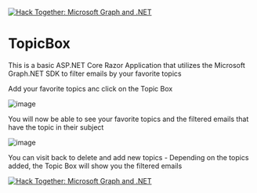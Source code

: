 [![Hack Together: Microsoft Graph and .NET](https://img.shields.io/badge/Microsoft%20-Hack--Together-orange?style=for-the-badge&logo=microsoft)](https://github.com/microsoft/hack-together)

# TopicBox
This is a basic ASP.NET Core Razor Application that utilizes the Microsoft Graph.NET SDK to filter emails by your favorite topics

Add your favorite topics anc click on the Topic Box

![image](https://user-images.githubusercontent.com/40687015/223748949-4dad6f22-e310-4aab-86d1-a68b2a3e56ee.png)

You will now be able to see your favorite topics and the filtered emails that have the topic in their subject

![image](https://user-images.githubusercontent.com/40687015/223749047-44636ec4-bcab-4b58-a84c-30fa70536430.png)

You can visit back to delete and add new topics - Depending on the topics added, the Topic Box will show you the filtered emails

[![Hack Together: Microsoft Graph and .NET](https://img.shields.io/badge/Microsoft%20-Hack--Together-orange?style=for-the-badge&logo=microsoft)](https://github.com/microsoft/hack-together)
